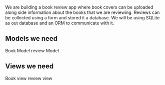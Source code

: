 We are building a book review app where book covers can be uploaded along side information about the books that we are reviewing. Reviews can be collected using a form and stored it a database. We will be using SQLite as out database and an ORM to communicate with it.

## Models we need

Book Model
review Model


## Views we need

Book view
review view
